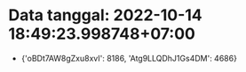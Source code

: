 # Data tanggal: 2022-10-14 18:49:23.998748+07:00

* {'oBDt7AW8gZxu8xvI': 8186, 'Atg9LLQDhJ1Gs4DM': 4686}
